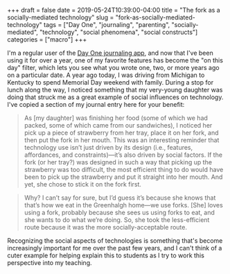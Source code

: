 +++
draft = false
date = 2019-05-24T10:39:00-04:00
title = "The fork as a socially-mediated technology"
slug = "fork-as-socially-mediated-technology" 
tags = ["Day One", "journaling", "parenting", "socially-mediated", "technology", "social phenomena", "social constructs"]
categories = ["macro"]
+++

I'm a regular user of the [Day One journaling app](https://dayoneapp.com/), and now that I've been using it for over a year, one of my favorite features has become the "on this day" filter, which lets you see what you wrote one, two, or more years ago on a particular date. A year ago today, I was driving from Michigan to Kentucky to spend Memorial Day weekend with family. During a stop for lunch along the way, I noticed something that my very-young daughter was doing that struck me as a great example of social influences on technology. I've copied a section of my journal entry here for your benefit: 

> As [my daughter] was finishing her food (some of which we had packed, some of which came from our sandwiches), I noticed her pick up a piece of strawberry from her tray, place it on her fork, and then put the fork in her mouth. This was an interesting reminder that technology use isn’t just driven by its design (i.e., features, affordances, and constraints)—it’s also driven by social factors. If the fork (or her tray?) was designed in such a way that picking up the strawberry was too difficult, the most efficient thing to do would have been to pick up the strawberry and put it straight into her mouth. And yet, she chose to stick it on the fork first.

> Why? I can’t say for sure, but I’d guess it’s because she knows that that’s how we eat in the Greenhalgh home—we use forks. [She] loves using a fork, probably because she sees us using forks to eat, and she wants to do what we’re doing. So, she took the less-efficient route because it was the more socially-acceptable route.

Recognizing the social aspects of technologies is something that's become increasingly important for me over the past few years, and I can't think of a cuter example for helping explain this to students as I try to work this perspective into my teaching.